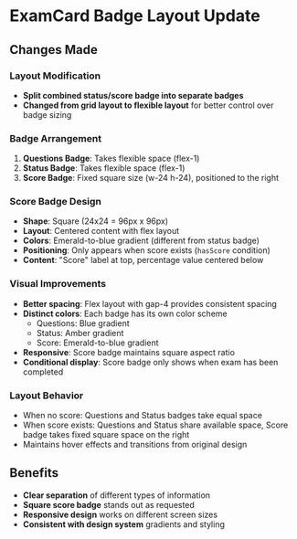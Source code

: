 # ExamCard Badge Layout Update

## Changes Made

### Layout Modification

- **Split combined status/score badge into separate badges**
- **Changed from grid layout to flexible layout** for better control over badge sizing

### Badge Arrangement

1. **Questions Badge**: Takes flexible space (flex-1)
2. **Status Badge**: Takes flexible space (flex-1)
3. **Score Badge**: Fixed square size (w-24 h-24), positioned to the right

### Score Badge Design

- **Shape**: Square (24x24 = 96px x 96px)
- **Layout**: Centered content with flex layout
- **Colors**: Emerald-to-blue gradient (different from status badge)
- **Positioning**: Only appears when score exists (`hasScore` condition)
- **Content**: "Score" label at top, percentage value centered below

### Visual Improvements

- **Better spacing**: Flex layout with gap-4 provides consistent spacing
- **Distinct colors**: Each badge has its own color scheme
  - Questions: Blue gradient
  - Status: Amber gradient
  - Score: Emerald-to-blue gradient
- **Responsive**: Score badge maintains square aspect ratio
- **Conditional display**: Score badge only shows when exam has been completed

### Layout Behavior

- When no score: Questions and Status badges take equal space
- When score exists: Questions and Status share available space, Score badge takes fixed square space on the right
- Maintains hover effects and transitions from original design

## Benefits

- **Clear separation** of different types of information
- **Square score badge** stands out as requested
- **Responsive design** works on different screen sizes
- **Consistent with design system** gradients and styling
